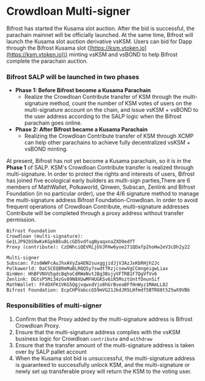 # Crowdloan Multi-signer

Bifrost has started the Kusama slot auction. After the bid is successful, the parachain mainnet will be officially launched. At the same time, Bifrost will launch the Kusama slot auction derivative vsKSM. Users can bid for Dapp through the Bifrost Kusama slot \([https://ksm.vtoken.io](https://ksm.vtoken.io)\) minting vsKSM and vsBOND to help Bifrost complete the parachain auction.

### Bifrost SALP will be launched in two phases

* **Phase 1: Before Bifrost become a Kusama Parachain** 
  * Realize the Crowdloan Contribute transfer of KSM through the multi-signature method, count the number of KSM votes of users on the multi-signature account on the chain, and issue vsKSM + vsBOND to the user address according to the SALP logic when the Bifrost parachain goes online.
* **Phase 2: After Bifrost became a Kusama Parachain** 
  * Realizing the Crowdloan Contribute transfer of KSM through XCMP can help other parachains to achieve fully decentralized vsKSM + vsBOND minting.

At present, Bifrost has not yet become a Kusama parachain, so it is in the **Phase 1** of SALP. KSM's Crowdloan Contribute transfer is realized through multi-signature. In order to protect the rights and interests of users, Bifrost has joined five ecological early builders as multi-sign parties,There are 6 members of MathWallet, Polkaworld, Qinwen, Subscan, Zenlink and Bifrost Foundation \(in no particular order\), use the 4/6 signature method to manage the multi-signature address Bifrost Foundation-Crowdloan. In order to avoid frequent operations of Crowdloan Contribute, multi-signature addresses Contribute will be completed through a proxy address without transfer permission.

```text
Bifrost Foundation
Crowdloan (multi-signature): Ge1LJP92bS9wKxKGpkBbu8LcGD5vdfugNyaqxnaZXD9edfT
Proxy (contribute): CzDNhciQEVRLjUVJFHw6yoe271QDafp2hoHw2eV3cDh2y22
```

```text
Multi-signer
Subscan: Fzs6WWFcAuJhxAVyZa4EN2suxggjidJjV3AzJxKbRHjh2Jc
Polkaworld: DaCSCEQBRmMaBLRQQ5y7swdtfRzjcsewVgCCmngeigwLiax
QinWen: HhBFVNVU5gdcBqhoCdRWeNvtJBg3BsjyVFTRB1F7QgVfVv6
Zenlink: DGtsP5Mi34zGv89N8XUwMFHUGKSv6iR5MsztUntfDnunSif
MathWallet: FFdDXFK1VKG5QgjvqwxdVjo8hGrBveaBFfHnWyz1MAmLL82
Bifrost Foundation: EcpCHPVabccG59mVG21JkdJR5LHfmdf5BTR88t525wX9VBb
```

### Responsibilities of multi-signer

1. Confirm that the Proxy added by the multi-signature address is Bifrost Crowdloan Proxy.
2. Ensure that the multi-signature address complies with the vsKSM business logic for Crowdloan `contribute` and `withdraw`
3. Ensure that the transfer amount of the multi-signature address is taken over by SALP pallet account
4. When the Kusama slot bid is unsuccessful, the multi-signature address is guaranteed to successfully unlock KSM, and the multi-signature or newly set up transferable proxy will return the KSM to the voting user.

